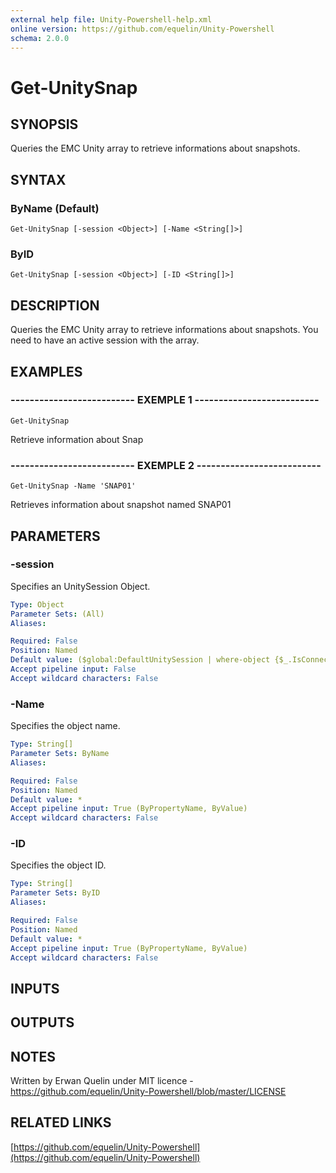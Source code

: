 ```yaml
---
external help file: Unity-Powershell-help.xml
online version: https://github.com/equelin/Unity-Powershell
schema: 2.0.0
---
```


# Get-UnitySnap

## SYNOPSIS
Queries the EMC Unity array to retrieve informations about snapshots.

## SYNTAX

### ByName (Default)
```
Get-UnitySnap [-session <Object>] [-Name <String[]>]
```

### ByID
```
Get-UnitySnap [-session <Object>] [-ID <String[]>]
```

## DESCRIPTION
Queries the EMC Unity array to retrieve informations about snapshots.
You need to have an active session with the array.

## EXAMPLES

### -------------------------- EXEMPLE 1 --------------------------
```
Get-UnitySnap
```

Retrieve information about Snap

### -------------------------- EXEMPLE 2 --------------------------
```
Get-UnitySnap -Name 'SNAP01'
```

Retrieves information about snapshot named SNAP01

## PARAMETERS

### -session
Specifies an UnitySession Object.

```yaml
Type: Object
Parameter Sets: (All)
Aliases: 

Required: False
Position: Named
Default value: ($global:DefaultUnitySession | where-object {$_.IsConnected -eq $true})
Accept pipeline input: False
Accept wildcard characters: False
```

### -Name
Specifies the object name.

```yaml
Type: String[]
Parameter Sets: ByName
Aliases: 

Required: False
Position: Named
Default value: *
Accept pipeline input: True (ByPropertyName, ByValue)
Accept wildcard characters: False
```

### -ID
Specifies the object ID.

```yaml
Type: String[]
Parameter Sets: ByID
Aliases: 

Required: False
Position: Named
Default value: *
Accept pipeline input: True (ByPropertyName, ByValue)
Accept wildcard characters: False
```

## INPUTS

## OUTPUTS

## NOTES
Written by Erwan Quelin under MIT licence - https://github.com/equelin/Unity-Powershell/blob/master/LICENSE

## RELATED LINKS

[https://github.com/equelin/Unity-Powershell](https://github.com/equelin/Unity-Powershell)

